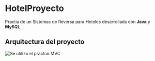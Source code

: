 # HotelProyecto
Practia de un Sistemas de Reversa para Hoteles desarrollada con **Java** y **MySQL**

## Arquitectura del proyecto


![Se utilizo el practon **MVC**](https://i.ibb.co/zmHdQsq/Screenshot-7.png)
